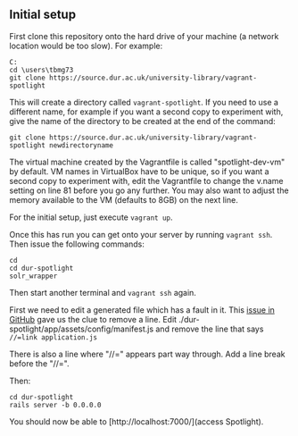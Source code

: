 ## Initial setup

First clone this repository onto the hard drive of your machine (a network location would be too slow). For example:
```
C:
cd \users\tbmg73
git clone https://source.dur.ac.uk/university-library/vagrant-spotlight
```
This will create a directory called `vagrant-spotlight`. If you need to use a different name, for example if you want a second copy to experiment with, give the name of the directory to be created at the end of the command:
```
git clone https://source.dur.ac.uk/university-library/vagrant-spotlight newdirectoryname
```
The virtual machine created by the Vagrantfile is called "spotlight-dev-vm" by default. VM names in VirtualBox have to be unique, so if you want a second copy to experiment with, edit the Vagrantfile to change the v.name setting on line 81 before you go any further. You may also want to adjust the memory available to the VM (defaults to 8GB) on the next line.

For the initial setup, just execute `vagrant up`.

Once this has run you can get onto your server by running `vagrant ssh`. Then issue the following commands:
```
cd
cd dur-spotlight
solr_wrapper
```
Then start another terminal and `vagrant ssh` again.

First we need to edit a generated file which has a fault in it. This [issue in GitHub](https://github.com/projectblacklight/spotlight/issues/2896) gave us the clue to remove a line. Edit ./dur-spotlight/app/assets/config/manifest.js and remove the line that says `//=link application.js`

There is also a line where "//=" appears part way through. Add a line break before the "//=".

Then:
```
cd dur-spotlight
rails server -b 0.0.0.0
```

You should now be able to [http://localhost:7000/](access Spotlight).
